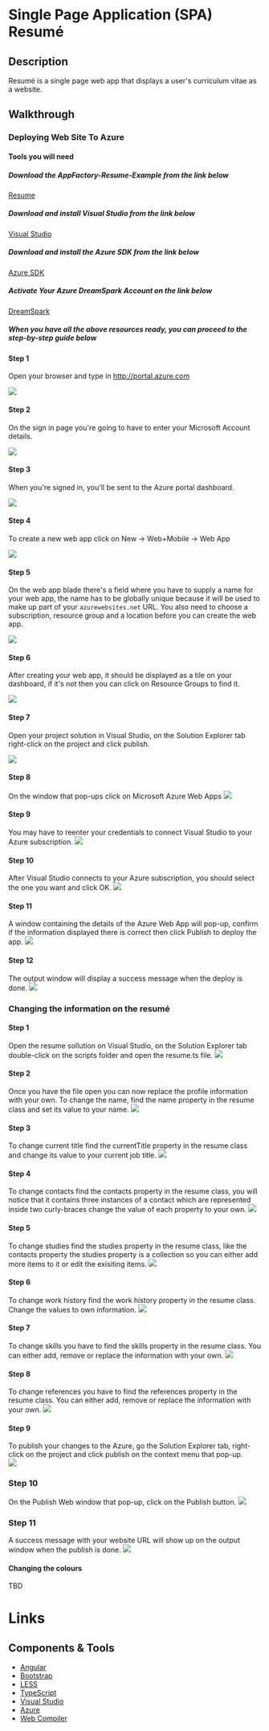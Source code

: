 ﻿# Single Page Application (SPA) Resumé

## Description

Resumé is a single page web app that displays a user's curriculum vitae as a website.  

## Walkthrough

### Deploying Web Site To Azure

#### Tools you will need

##### Download the AppFactory-Resume-Example from the link below 
[Resume](https://github.com/rmaclean/AppFactory-Resume-Example/archive/master.zip)  

##### Download and install Visual Studio from the link below 
[Visual Studio](https://www.visualstudio.com)

##### Download and install the Azure SDK from the link below
[Azure SDK](https://azure.microsoft.com/blog/2015/07/20/announcing-the-azure-sdk-2-7-for-net) 

##### Activate Your Azure DreamSpark Account on the link below
[DreamSpark](https://www.dreamspark.com/Product/Product.aspx?productid=99) 

##### When you have all the above resources ready, you can proceed to the step-by-step guide below


#### Step 1

Open your browser and type in http://portal.azure.com

![](Documentation/images/img1.png?raw=true)

#### Step 2

On the sign in page you're going to have to enter your Microsoft Account details.

![](Documentation/images/img2.png?raw=true)

#### Step 3

When you're signed in, you'll be sent to the Azure portal dashboard.

![](Documentation/images/img3.png?raw=true)

#### Step 4

To create a new web app click on New → Web+Mobile → Web App

![](Documentation/images/img4.png?raw=true)

#### Step 5

On the web app blade there's a field where you have to supply a name for your web app, the name has to be globally unique because it will be used to make up part of your `azurewebsites.net` URL. You also need to choose a subscription, resource group and a location before you can create the web app.

![](Documentation/images/img5.png?raw=true)

#### Step 6

After creating your web app, it should be displayed as a tile on your dashboard, if it's not then you can click on Resource Groups to find it.

![](Documentation/images/img6.png?raw=true)

#### Step 7

Open your project solution in Visual Studio, on the Solution Explorer tab right-click on the project and click publish.

![](Documentation/images/img7.png)

#### Step 8 

On the window that pop-ups click on Microsoft Azure Web Apps
![](Documentation/images/img8.png)


#### Step 9

You may have to reenter your credentials to connect Visual Studio to your Azure subscription.
![](Documentation/images/img9.png)

#### Step 10

After Visual Studio connects to your Azure subscription, you should select the one you want and click OK.
![](Documentation/images/img12.png)

#### Step 11 

A window containing the details of the Azure Web App will pop-up, confirm if the information displayed there is correct then click Publish to deploy the app. 
![](Documentation/images/img13.png)


#### Step 12

The output window will display a success message when the deploy is done.
![](Documentation/images/img14.png)


### Changing the information on the resumé

#### Step 1

Open the resume sollution on Visual Studio, on the Solution Explorer tab double-click on the scripts folder and open the resume.ts file.
![](Documentation/images/img-w1.png)

#### Step 2

Once you have the file open you can now replace the profile information with your own. To change the name, find the name property in the resume class and set its value to your name. 
![](Documentation/images/img-w2.png)


#### Step 3

To change current title find the currentTitle property in the resume class and change its value to your current job title.
![](Documentation/images/img-w3.png)


#### Step 4

To change contacts find the contacts property in the resume class, you will notice that it contains three instances of a contact which are represented inside two curly-braces change the value of each property to your own.
![](Documentation/images/img-w4.png)


#### Step 5

To change studies find the studies property in the resume class, like the contacts property the studies property is a collection so you can either add more items to it or edit the exisiting items.
![](Documentation/images/img-w7.png)


#### Step 6

To change work history find the work history property in the resume class. Change the values to own information.
![](Documentation/images/img-w10.png)

#### Step 7

To change skills you have to find the skills property in the resume class. You can either add, remove or replace the information with your own. 
![](Documentation/images/img-w11.png)

#### Step 8

To change references you have to find the references property in the resume class. You can either add, remove or replace the information with your own.
![](Documentation/images/img-w13.png)

#### Step 9

To publish your changes to the Azure, go the Solution Explorer tab, right-click on the project and click publish on the context menu that pop-up.  
![](Documentation/images/img-w14.png)

### Step 10

On the Publish Web window that pop-up, click on the Publish button.
![](Documentation/images/img-w15.png)

### Step 11

A success message with your website URL will show up on the output window when the publish is done.
![](Documentation/images/img-w16.png)

#### Changing the colours

TBD

# Links

## Components &amp; Tools
- [Angular](https://angularjs.org)
- [Bootstrap](http://getbootstrap.com)
- [LESS](http://lesscss.org)
- [TypeScript](http://www.typescriptlang.org)
- [Visual Studio](https://www.visualstudio.com)
- [Azure](https://azure.microsoft.com)
- [Web Compiler](https://github.com/madskristensen/WebCompiler)